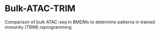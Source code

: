 # Bulk-ATAC-TRIM
Comparison of bulk ATAC-seq in BMDMs to determine patterns in trained immunity (TRIM) reprogramming

